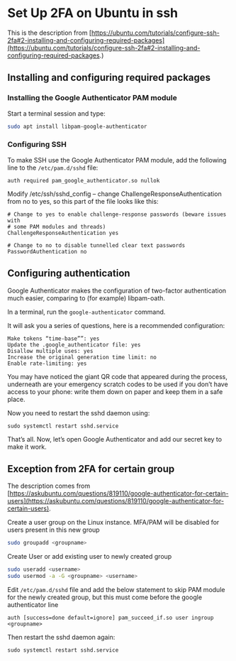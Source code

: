 # Set Up 2FA on Ubuntu in ssh

This is the description from [https://ubuntu.com/tutorials/configure-ssh-2fa#2-installing-and-configuring-required-packages](https://ubuntu.com/tutorials/configure-ssh-2fa#2-installing-and-configuring-required-packages.)

## Installing and configuring required packages

### Installing the Google Authenticator PAM module

Start a terminal session and type:

```bash
sudo apt install libpam-google-authenticator
```

### Configuring SSH

To make SSH use the Google Authenticator PAM module, add the following line to the `/etc/pam.d/sshd` file:

```
auth required pam_google_authenticator.so nullok
```

Modify /etc/ssh/sshd_config – change ChallengeResponseAuthentication from no to yes, so this part of the file looks like this:

```
# Change to yes to enable challenge-response passwords (beware issues with
# some PAM modules and threads)
ChallengeResponseAuthentication yes

# Change to no to disable tunnelled clear text passwords
PasswordAuthentication no
```

## Configuring authentication

Google Authenticator makes the configuration of two-factor authentication much easier, comparing to (for example) libpam-oath.

In a terminal, run the `google-authenticator` command.

It will ask you a series of questions, here is a recommended configuration:

```
Make tokens “time-base””: yes
Update the .google_authenticator file: yes
Disallow multiple uses: yes
Increase the original generation time limit: no
Enable rate-limiting: yes
```

You may have noticed the giant QR code that appeared during the process, underneath are your emergency scratch codes to be used if you don’t have access to your phone: write them down on paper and keep them in a safe place.

Now you need to restart the sshd daemon using:

```
sudo systemctl restart sshd.service
```

That’s all. Now, let’s open Google Authenticator and add our secret key to make it work.

## Exception from 2FA for certain group

The description comes from [https://askubuntu.com/questions/819110/google-authenticator-for-certain-users](https://askubuntu.com/questions/819110/google-authenticator-for-certain-users).

Create a user group on the Linux instance. MFA/PAM will be disabled for users present in this new group

```bash
sudo groupadd <groupname>
```

Create User or add existing user to newly created group

```bash
sudo useradd <username>
sudo usermod -a -G <groupname> <username>
```

Edit `/etc/pam.d/sshd` file and add the below statement to skip PAM module for the newly created group, but this must come before the google authenticator line

```config
auth [success=done default=ignore] pam_succeed_if.so user ingroup <groupname>
```

Then restart the sshd daemon again:

```
sudo systemctl restart sshd.service
```
